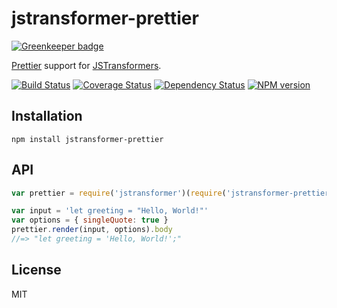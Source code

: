 # jstransformer-prettier

[![Greenkeeper badge](https://badges.greenkeeper.io/jstransformers/jstransformer-prettier.svg)](https://greenkeeper.io/)

[Prettier](https://github.com/jlongster/prettier) support for [JSTransformers](http://github.com/jstransformers).

[![Build Status](https://img.shields.io/travis/jstransformers/jstransformer-prettier/master.svg)](https://travis-ci.org/jstransformers/jstransformer-prettier)
[![Coverage Status](https://img.shields.io/codecov/c/github/jstransformers/jstransformer-prettier/master.svg)](https://codecov.io/gh/jstransformers/jstransformer-prettier)
[![Dependency Status](https://img.shields.io/david/jstransformers/jstransformer-prettier/master.svg)](http://david-dm.org/jstransformers/jstransformer-prettier)
[![NPM version](https://img.shields.io/npm/v/jstransformer-prettier.svg)](https://www.npmjs.org/package/jstransformer-prettier)

## Installation

    npm install jstransformer-prettier

## API

```js
var prettier = require('jstransformer')(require('jstransformer-prettier'))

var input = 'let greeting = "Hello, World!"'
var options = { singleQuote: true }
prettier.render(input, options).body
//=> "let greeting = 'Hello, World!';"
```

## License

MIT
